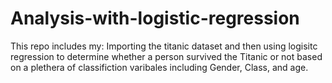 # Analysis-with-logistic-regression
This repo includes my:
Importing the titanic dataset and then using logisitc regression to
determine whether a person survived the Titanic or not based on 
a plethera of classifiction varibales including Gender, Class, 
and age.
